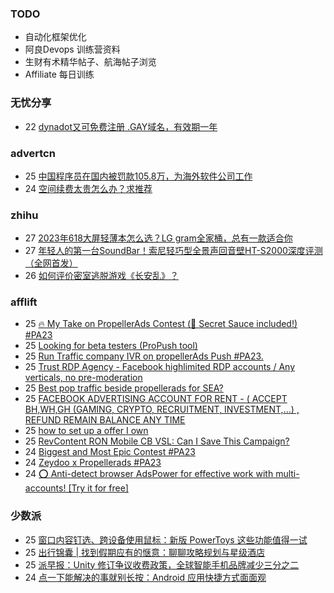 ### TODO
-  自动化框架优化
-  阿良Devops 训练营资料
-  生财有术精华帖子、航海帖子浏览
-  Affiliate 每日训练

### 无忧分享
<!-- ruyo:START -->
-  22 [dynadot又可免费注册 .GAY域名，有效期一年](https://51.ruyo.net/18483.html)<!-- ruyo:END -->

### advertcn
<!-- advertcn:START -->
-  25 [中国程序员在国内被罚款105.8万，为海外软件公司工作](https://www.advertcn.com/forum.php?mod=viewthread&tid=112254)
-  24 [空间续费太贵怎么办？求推荐](https://www.advertcn.com/forum.php?mod=viewthread&tid=112250)<!-- advertcn:END -->

### zhihu
<!-- zhihu:START -->
-  27 [2023年618大屏轻薄本怎么选？LG gram全家桶，总有一款适合你](http://zhuanlan.zhihu.com/p/632641888?utm_campaign=rss&utm_medium=rss&utm_source=rss&utm_content=title)
-  27 [年轻人的第一台SoundBar！索尼轻巧型全景声回音壁HT-S2000深度评测（全网首发）](http://zhuanlan.zhihu.com/p/630990296?utm_campaign=rss&utm_medium=rss&utm_source=rss&utm_content=title)
-  26 [如何评价密室逃脱游戏《长安乱》？](http://www.zhihu.com/question/563950552/answer/3045961312?utm_campaign=rss&utm_medium=rss&utm_source=rss&utm_content=title)<!-- zhihu:END -->

### afflift
<!-- afflift:START -->
-  25 [🔥 My Take on PropellerAds Contest &lpar;🍅 Secret Sauce included!&rpar; #PA23](https://afflift.com/f/threads/%F0%9F%94%A5-my-take-on-propellerads-contest-%F0%9F%8D%85-secret-sauce-included-pa23.11642/)
-  25 [Looking for beta testers &lpar;ProPush tool&rpar;](https://afflift.com/f/threads/looking-for-beta-testers-propush-tool.11522/)
-  25 [Run Traffic company IVR on propellerAds Push #PA23.](https://afflift.com/f/threads/run-traffic-company-ivr-on-propellerads-push-pa23.11572/)
-  25 [Trust RDP Agency - Facebook highlimited RDP accounts / Any verticals, no pre-moderation](https://afflift.com/f/threads/trust-rdp-agency-facebook-highlimited-rdp-accounts-any-verticals-no-pre-moderation.10992/)
-  25 [Best pop traffic beside propellerads for SEA?](https://afflift.com/f/threads/best-pop-traffic-beside-propellerads-for-sea.11673/)
-  25 [FACEBOOK ADVERTISING ACCOUNT FOR RENT - &lpar; ACCEPT BH,WH,GH &lpar;GAMING, CRYPTO, RECRUITMENT, INVESTMENT,...&rpar; , REFUND REMAIN BALANCE ANY TIME](https://afflift.com/f/threads/facebook-advertising-account-for-rent-accept-bh-wh-gh-gaming-crypto-recruitment-investment-refund-remain-balance-any-time.11161/)
-  25 [how to set up a offer I own](https://afflift.com/f/threads/how-to-set-up-a-offer-i-own.11671/)
-  25 [RevContent RON Mobile CB VSL: Can I Save This Campaign?](https://afflift.com/f/threads/revcontent-ron-mobile-cb-vsl-can-i-save-this-campaign.11587/)
-  24 [Biggest and Most Epic Contest #PA23](https://afflift.com/f/threads/biggest-and-most-epic-contest-pa23.11557/)
-  24 [Zeydoo x Propellerads #PA23](https://afflift.com/f/threads/zeydoo-x-propellerads-pa23.11561/)
-  24 [⭕ Anti-detect browser AdsPower for effective work with multi-accounts! [Try it for free]](https://afflift.com/f/threads/%E2%AD%95-anti-detect-browser-adspower-for-effective-work-with-multi-accounts-try-it-for-free.8805/)<!-- afflift:END -->

### 少数派
<!-- sspai:START -->
-  25 [窗口内容钉选、跨设备使用鼠标：新版 PowerToys 这些功能值得一试](https://sspai.com/post/83105)
-  25 [出行锦囊 | 找到假期应有的惬意：聊聊攻略规划与星级酒店](https://sspai.com/post/83199)
-  25 [派早报：Unity 修订争议收费政策，全球智能手机品牌减少三分之二](https://sspai.com/post/83189)
-  24 [点一下能解决的事就别长按：Android 应用快捷方式面面观](https://sspai.com/prime/story/android-intents-affordances)<!-- sspai:END -->
